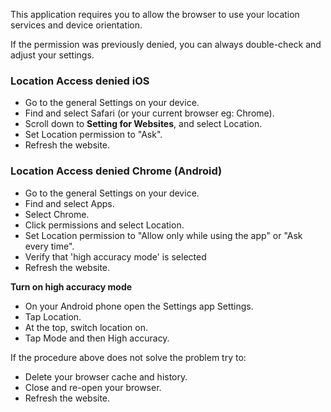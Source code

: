 This application requires you to allow the browser to use your location services and device orientation.

If the permission was previously denied, you can always double-check and adjust your settings.

### Location Access denied iOS

- Go to the general Settings on your device.
- Find and select Safari (or your current browser eg: Chrome).
- Scroll down to **Setting for Websites**, and select Location.
- Set Location permission to "Ask".
- Refresh the website.

### Location Access denied Chrome (Android)

- Go to the general Settings on your device.
- Find and select Apps.
- Select Chrome.
- Click permissions and select Location.
- Set Location permission to "Allow only while using the app" or "Ask every time".
- Verify that 'high accuracy mode' is selected
- Refresh the website.

**Turn on high accuracy mode**

- On your Android phone open the Settings app Settings.
- Tap Location.
- At the top, switch location on.
- Tap Mode and then High accuracy.

If the procedure above does not solve the problem try to:

- Delete your browser cache and history.
- Close and re-open your browser.
- Refresh the website.
